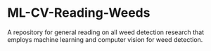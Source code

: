 # ML-CV-Reading-Weeds
A repository for general reading on all weed detection research that employs machine learning and computer vision for weed detection.
